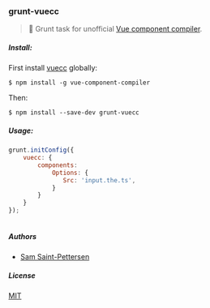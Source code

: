 ### grunt-vuecc
> :boar: Grunt task for unofficial [Vue component compiler](https://github.com/stpettersens/vue-component-compiler).

<!--
[![Build Status](https://travis-ci.org/stpettersens/gulp-codo.png?branch=master)](https://travis-ci.org/stpettersens/gulp-codo)
[![npm version](https://badge.fury.io/js/gulp-codo.svg)](http://npmjs.com/package/gulp-codo)
[![Dependency Status](https://david-dm.org/stpettersens/gulp-codo.png?theme=shields.io)](https://david-dm.org/stpettersens/gulp-codo) [![Development Dependency Status](https://david-dm.org/stpettersens/gulp-codo/dev-status.png?theme=shields.io)](https://david-dm.org/stpettersens/gulp-codo#info=devDependencies)
-->

##### Install:

First install [vuecc](https://github.com/stpettersens/vue-component-compiler) globally:

    $ npm install -g vue-component-compiler

Then:

    $ npm install --save-dev grunt-vuecc

##### Usage:
```js
grunt.initConfig({
    vuecc: {
        components:
            Options: {
               Src: 'input.the.ts',
            }
        }
    }
});
            
```

##### Authors

* [Sam Saint-Pettersen](https://github.com/stpettersens)

##### License

[MIT](https://opensource.org/licenses/MIT)
